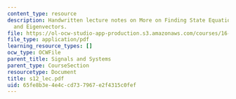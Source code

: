 ```yaml
---
content_type: resource
description: Handwritten lecture notes on More on Finding State Equations, Eigenvalues
  and Eigenvectors.
file: https://ol-ocw-studio-app-production.s3.amazonaws.com/courses/16-01-unified-engineering-i-ii-iii-iv-fall-2005-spring-2006/65fe8b3e4e4ccd737967e2f4315c0fef_s12_lec.pdf
file_type: application/pdf
learning_resource_types: []
ocw_type: OCWFile
parent_title: Signals and Systems
parent_type: CourseSection
resourcetype: Document
title: s12_lec.pdf
uid: 65fe8b3e-4e4c-cd73-7967-e2f4315c0fef
---
```

